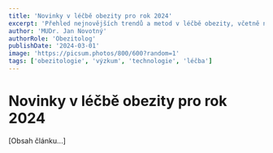 ```yaml
---
title: 'Novinky v léčbě obezity pro rok 2024'
excerpt: 'Přehled nejnovějších trendů a metod v léčbě obezity, včetně nových technologických řešení.'
author: 'MUDr. Jan Novotný'
authorRole: 'Obezitolog'
publishDate: '2024-03-01'
image: 'https://picsum.photos/800/600?random=1'
tags: ['obezitologie', 'výzkum', 'technologie', 'léčba']
---
```


# Novinky v léčbě obezity pro rok 2024

[Obsah článku...]